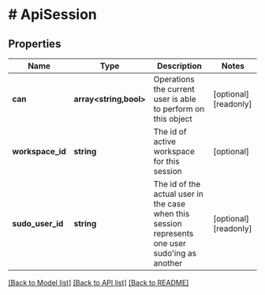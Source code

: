 # # ApiSession

## Properties

Name | Type | Description | Notes
------------ | ------------- | ------------- | -------------
**can** | **array<string,bool>** | Operations the current user is able to perform on this object | [optional] [readonly]
**workspace_id** | **string** | The id of active workspace for this session | [optional]
**sudo_user_id** | **string** | The id of the actual user in the case when this session represents one user sudo&#39;ing as another | [optional] [readonly]

[[Back to Model list]](../../README.md#models) [[Back to API list]](../../README.md#endpoints) [[Back to README]](../../README.md)
